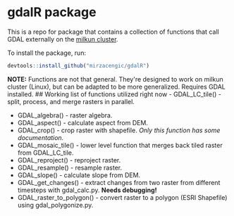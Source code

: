 
<!-- README.md is generated from README.Rmd. Please edit that file -->
<!-- output: rmarkdown::github_document -->
<!-- output: html_notebook -->
gdalR package
=============

This is a repo for package that contains a collection of functions that call GDAL externally on the [milkun cluster](http://wiki.science.ru.nl/cncz/Hardware_servers?setlang=en#.5BReken-.5D.5BCompute_.5Dservers.2Fclusters).

To install the package, run:

``` r
devtools::install_github("mirzacengic/gdalR")
```

**NOTE:** Functions are not that general. They're designed to work on milkun cluster (Linux), but can be adapted to be more generalized. Requires GDAL installed. \#\# Working list of functions utilized right now - GDAL\_LC\_tile() - split, process, and merge rasters in parallel.
- GDAL\_algebra() - raster algebra.
- GDAL\_aspect() - calculate aspect from DEM.
- GDAL\_crop() - crop raster with shapefile. *Only this function has some documentation.*
- GDAL\_mosaic\_tile() - lower level function that merges back tiled raster from GDAL\_LC\_tile.
- GDAL\_reproject() - reproject raster.
- GDAL\_resample() - resample raster.
- GDAL\_slope() - calculate slope from DEM.
- GDAL\_get\_changes() - extract changes from two raster from different timesteps with gdal\_calc.py. **Needs debugging!**
- GDAL\_raster\_to\_polygon() - convert raster to a polygon (ESRI Shapefile) using gdal\_polygonize.py.
